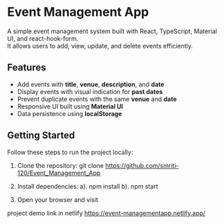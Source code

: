 # Event Management App

A simple event management system built with React, TypeScript, Material UI, and react-hook-form.  
It allows users to add, view, update, and delete events efficiently.

## Features

- Add events with **title**, **venue**, **description**, and **date**  
- Display events with visual indication for **past dates**  
- Prevent duplicate events with the same **venue** and **date**  
- Responsive UI built using **Material UI**  
- Data persistence using **localStorage**  

## Getting Started

Follow these steps to run the project locally:

1. Clone the repository:
git clone https://github.com/smriti-120/Event_Management_App
 
2. Install dependencies:
a). npm install
b). npm start

3. Open your browser and visit

 project demo link in netlify
 https://event-managementapp.netlify.app/
